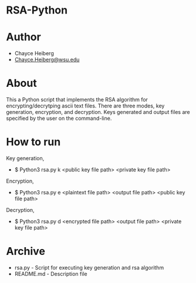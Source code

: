 # RSA-Python

# Author
- Chayce Heiberg
- Chayce.Heiberg@wsu.edu

# About
This a Python script that implements the RSA algorithm for encrypting/decrytping ascii text files.
There are three modes, key generation, encryption, and decryption. Keys generated and output files
are specified by the user on the command-line.

# How to run
Key generation,
   - $ Python3 rsa.py k \<public key file path> \<private key file path>

Encryption,
   - $ Python3 rsa.py e \<plaintext file path> \<output file path> \<public key file path>

Decryption,
   - $ Python3 rsa.py d \<encrypted file path> \<output file path> \<private key file path>

# Archive

- rsa.py - Script for executing key generation and rsa algorithm
- README.md - Description file